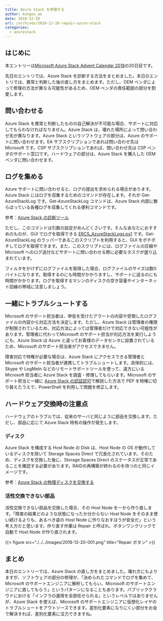 ```yaml
---
title: Azure Stack を修理する
author: kongou_ae
date: 2018-12-20
url: /archives/2018-12-20-repair-azure-stack
categories:
  - azurestack
---
```

##  はじめに

本エントリーは[Microsoft Azure Stack Advent Calendar 2018](https://qiita.com/advent-calendar/2018/azure-stack)の20日目です。

先日のエントリでは、Azure Stack を診断する方法をまとめました。本日のエントリでは、異常と判断した後の直し方をまとめます。ただし、OEM ベンダによって修理の方法が異なる可能性があるため、OEM ベンダの責任範囲の部分を割愛します。

## 問い合わせる

Azure Stack を異常と判断したものの自己解決が不可能な場合、サポートに対応してもらわなければなりません。Azure Stack は、壊れた場所によって問い合わせ先が異なります。Azure Stack というソフトウェアの部分は、Azure のサポートに問い合わせます。EA サブスクリプションであれば問い合わせ先は Microsoft です。CSP サブスクリプションであれば、問い合わせ先は CSP ベンダのサポート窓口です。ハードウェアの部分は、Azure Stack を購入した OEM ベンダに問い合わせます。

## ログを集める

Azure サポートに問い合わせると、ログの提出を求められる場合があります。Azure Stack にはログを収集するためのコマンドが存在します。それが Get-AzureStackLog です。Get-AzureStackLog コマンドは、Azure Stack 内部に散らばっている各種ログを収集してくれる便利コマンドです。

参考：[Azure Stack の診断ツール](https://docs.microsoft.com/ja-jp/azure/azure-stack/azure-stack-diagnostics)

ただし、このコマンドは引数の設定がめんどくさいです。そんなあなたにおすすめのものが、GUI でログを取得できる  [ERCS_AzureStackLogs.ps1](http://aka.ms/ERCS) です。Get-AzureStackLog のラッパーであるこのスクリプトを利用すると、GUI をポチポチしてログを取得できます。また、このスクリプトには、ログファイルの圧縮や Microsoft へのログ送付などサポートに問い合わせる際に必要なタスクが盛り込まれています。

フィルタをかけずにログファイルを取得した場合、ログファイルのサイズは数Gバイトになります。取得するのにも時間がかかりますし、サポートに送るのにも時間がかかります。ログを取得するマシンのディスクの空き容量やインターネット回線の帯域に注意しましょう。

## 一緒にトラブルシュートする

Microsoft のサポート担当者は、申告を受けたアラートの内容や受領したログファイルの内容から対応方法を決定します。ただし、Azure Stack は管理者の権限が制限されているため、対応方法によっては管理者だけで対応できない可能性があります。管理者に代わってMicrosoft のサポート担当が対応方法を実行しようにも、Azure Stack は Azure と違ってお客様のデータセンタに設置されているため、Microsoft のサポート担当者がアクセスできません。

障害対応で特権が必要な場合は、Azure Stack にアクセスできる管理者と Microsoft のサポート担当者が連携してトラブルシュートします。具体的には、Skype や LogMeIn などのリモートサポートツールを使って、遠方にいる Microsoft 担当者に Azure Stack を調査・修理してもらいます。Microsoft のサポート担当と一緒に [Azure Stack の認証認可](https://aimless.jp/blog/archives/2018-12-12-anthn-anthz-for-azurestack/)で解説した方法で PEP を特権に切り替えたうえで、PowerShell を利用して問題を修正します。

## ハードウェア交換時の注意点

ハードウェアのトラブルでは、従来のサーバと同じように部品を交換します。ただし、部品に応じて Azure Stack 特有の操作が発生します。

### ディスク

Azure Stack を構成する Host Node の Disk は、Host Node の OS が動作しているディスクを除いて Storage Spaces Direct で冗長化されています。そのため、ディスクを交換した後に、Storage Spaces Direct のステータスが正常であることを確認する必要があります。RAIDの再構築が終わるのを待つのと同じイメージです。

参考：[Azure Stack の物理ディスクを交換する](https://docs.microsoft.com/ja-jp/azure/azure-stack/azure-stack-replace-disk)

### 活性交換できない部品

活性交換できない部品を交換した場合、その Host Node を一から作り直します。「障害の結果どのような状態になったか分からない Host Node をそのまま使い続けるよりも、あるべき姿の Host Node に作りなおすほうが安全だ」という考え方だと思います。作り直す作業は Repair と呼ばれ、ボタンワンクリックで自動で Host Node が作り直されます。

{{< figure src="./../../images/2018-12-20-001.png" title="Repair ボタン" >}}

## まとめ

本日のエントリーでは、Azure Stack の直し方をまとめました。壊れ方にもよりますが、ソフトウェアの部分の修理が、「決められたコマンドでログを集めて、Microsoft のサポートエンジニアに解析してもらい、Microsoft のサポートエンジニアに直してもらう」というパターンになることもあります。パブリッククラウドにおける「インフラの運用を全部任せられる」というレベルではありませんが、Azure Stack を使えば、Microsoft のサポートエンジニアに仮想化レイヤのトラブルシュートをアウトソースできます。差別化要素になりにくい部分をお金で解決すれば、差別化要素に注力できますね。
